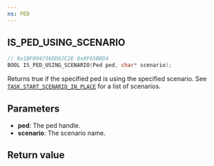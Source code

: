```yaml
---
ns: PED
---
```

## IS_PED_USING_SCENARIO

```c
// 0x1BF094736DD62C2E 0x0F65B0D4
BOOL IS_PED_USING_SCENARIO(Ped ped, char* scenario);
```

Returns true if the specified ped is using the specified scenario. See [`TASK_START_SCENARIO_IN_PLACE`](#_0x142A02425FF02BD9) for a list of scenarios.

## Parameters
* **ped**: The ped handle.
* **scenario**: The scenario name.

## Return value
